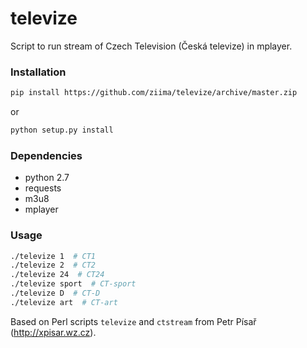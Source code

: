 # televize #
Script to run stream of Czech Television (Česká televize) in mplayer.

### Installation ###
```sh
pip install https://github.com/ziima/televize/archive/master.zip
```
or
```sh
python setup.py install
```

### Dependencies ###
 * python 2.7
 * requests
 * m3u8
 * mplayer

### Usage ###
```sh
./televize 1  # CT1
./televize 2  # CT2
./televize 24  # CT24
./televize sport  # CT-sport
./televize D  # CT-D
./televize art  # CT-art
```

Based on Perl scripts `televize` and `ctstream` from Petr Písař (http://xpisar.wz.cz).
